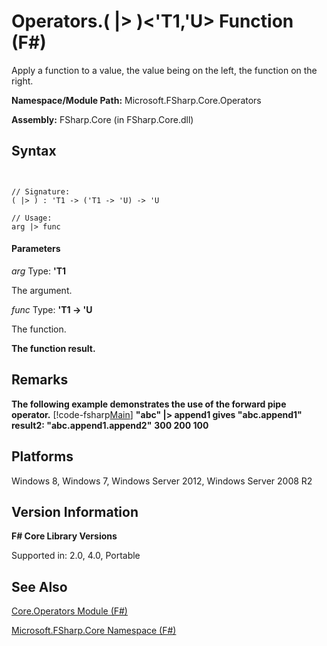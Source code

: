 # Operators.( |> )<'T1,'U> Function (F#)

Apply a function to a value, the value being on the left, the function on the right.

**Namespace/Module Path:** Microsoft.FSharp.Core.Operators

**Assembly:** FSharp.Core (in FSharp.Core.dll)


## Syntax


```


// Signature:
( |> ) : 'T1 -> ('T1 -> 'U) -> 'U

// Usage:
arg |> func

```



#### Parameters
*arg*
Type: **'T1**


The argument.


*func*
Type: **'T1 -&gt; 'U**


The function.



**The function result.**
## Remarks
**The following example demonstrates the use of the forward pipe operator.**
[!code-fsharp[Main](snippets/fsoperators/snippet1.fs)]
**"abc" |&gt; append1 gives "abc.append1"**
**result2: "abc.append1.append2"**
**300 200 100**
## Platforms
Windows 8, Windows 7, Windows Server 2012, Windows Server 2008 R2


## Version Information
**F# Core Library Versions**

Supported in: 2.0, 4.0, Portable




## See Also
[Core.Operators Module &#40;F&#35;&#41;](Core.Operators-Module-%28FSharp%29.md)

[Microsoft.FSharp.Core Namespace &#40;F&#35;&#41;](Microsoft.FSharp.Core-Namespace-%28FSharp%29.md)

